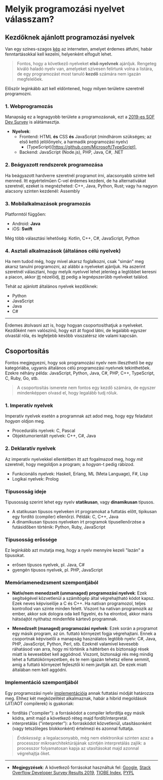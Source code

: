 # Melyik programozási nyelvet válasszam?
## Kezdőknek ajánlott programozási nyelvek
Van egy színes-szagos [kép](https://raw.githubusercontent.com/arphox/tudasbazis/melyik_programozasi_nyelvet/kepek/melyik_programozasi_nyelvet.png) az interneten, amelyet érdemes átfutni, habár fenntartásokkal kell kezelni, helyenként elfogult lehet.

> Fontos, hogy a következő nyelveket **első nyelvnek** ajánljuk. Rengeteg kiváló haladó nyelv van, amelyeket szívesen felírtunk volna a listára, de egy programozást most tanuló **kezdő** számára nem igazán megfelelőek.

Először leginkább azt kell eldöntened, hogy milyen területre szeretnél programozni.

### 1. Webprogramozás
Manapság ez a legnagyobb területe a programozásnak, ezt a [2019-es SOF Dev Survey](https://insights.stackoverflow.com/survey/2019#developer-roles) is alátámasztja.
- **Nyelvek**:
  - Frontend: HTML **és** CSS **és** JavaScript (mindhárom szükséges; az első kettő jelölőnyelv, a harmadik programozási nyelv)
    - (TypeScript)[https://github.com/Microsoft/TypeScript], 
  - Backend: JavaScript (Node.js), PHP, Java, C#, .NET

### 2. Beágyazott rendszerek programozása
Ha beágyazott hardverre szeretnél programot írni, alacsonyabb szintre kell menned.
Itt egyértelműen C-vel érdemes kezdeni, de ha alternatívákat szeretnél, ezeket is megnézheted: C++, Java, Python, Rust; vagy ha nagyon alacsony szinten kezdenél: Assembly

### 3. Mobilalkalmazások programozás
Platformtól függően:
- Android: **Java**
- iOS: **Swift**

Még több választási lehetőség: Kotlin, C++, C#, JavaScript, Python

### 4. Asztali alkalmazások (általános célú nyelvek)
Ha nem tudod még, hogy mivel akarsz foglalkozni, csak "simán" meg akarsz tanulni programozni, az alábbi a nyelveket ajánljuk.
Ha aszerint szeretnél választani, hogy melyik nyelvvel lehet jelenleg a legtöbbet keresni a piacon, akkor [itt](https://insights.stackoverflow.com/survey/2019#top-paying-technologies) nézelődj, [itt](https://insights.stackoverflow.com/survey/2019#most-popular-technologies) pedig a legnépszerűbb nyelveket találod.

Tehát az ajánlott általános nyelvek kezdőknek:
- Python
- JavaScript
- Java
- C#

-----------------------------------------------------------
Érdemes átolvasni azt is, hogy hogyan csoportosíthatjuk a nyelveket.
Kezdőként nem valószínű, hogy ezt át fogod látni, de legalább egyszer olvastál róla, és legfeljebb később visszatérsz ide valami kapcsán.

## Csoportosítás
Fontos megjegyezni, hogy sok programozási nyelv nem illeszthető be egy kategóriába, ugyanis általános célú programozási nyelvnek tekinthetőek.
Ezekre néhány példa: JavaScript, Python, Java, C#, PHP, C++, TypeScript, C, Ruby, Go, stb.

> A csoportosítás ismerete nem fontos egy kezdő számára, de egyszer mindenképpen olvasd el, hogy legalább tudj róluk.

### 1. Imperatív nyelvek
Imperatív nyelvek esetén a programnak azt adod meg, hogy egy feladatot _hogyan_ oldjon meg.
- Procedurális nyelvek: C, Pascal
- Objektumorientált nyelvek: C++, C#, Java

### 2. Deklaratív nyelvek
Az imperatív nyelvekkel ellentétben itt azt fogalmazod meg, hogy _mit_ szeretnél, hogy megoldjon a program; a _hogyan_-t pedig rábízod.
- Funkcionális nyelvek: Haskell, Erlang, ML (Meta Language), F#, Lisp
- Logikai nyelvek: Prolog

### Típusosság ideje
Típusosság szerint lehet egy nyelv **statikusan**, vagy **dinamikusan** típusos.
- A statikusan típusos nyelveken írt programokat a futtatás előtt, tipikusan egy fordító (compiler) ellenőrzi. Példák: C, C++, Java
- A dinamikusan típusos nyelveken írt programok típusellenőrzése a futásidőben történik: Python, Ruby, JavaScript

### Típusosság erőssége
Ez leginkább azt mutatja meg, hogy a nyelv mennyire kezeli "lazán" a típusokat.
- erősen típusos nyelvek, pl. Java, C#
- gyengén típusos nyelvek, pl. PHP, JavaScript

### Memóriamenedzsment szempontjából
- **Natív/nem menedzselt (unmanaged) programozási nyelvek**:
Ezek segítségével közvetlenül a számítógép által végrehajtható kódot kapsz. Ezek neves képviselője a C és C++.
Ha natívan programozol, teljes kontrollod van szinte minden felett. Viszont ha natívan programozik az ember, akkor sok dologra oda kell figyelni, és ha elrontod, akkor máris hátsóajtót nyithatsz mindenféle kártevő programnak.

- **Menedzselt (managed) programozási nyelvek**:
Ezek során a programot egy másik program, az ún. futtató környezet fogja végrehajtani.
Ennek a csoportnak képviselői a manapság használatos legtöbb nyelv: C#, Java, PHP, JavaScript, Python, Perl, stb.
Ezeknél valamivel kevesebb ráhatásod van arra, hogy mi történik a háttérben és biztonsági rések miatt is kevesebbet kell aggódnod.
Viszont, biztonsági rés még mindig lehet a futtatókörnyezetben, és te nem igazán tehetsz ellene semmit, amíg a futtató környezet fejlesztői ki nem javítják azt.
De ezek miatt általában nem kell aggódni.

### Implementáció szempontjából
Egy programozási nyelv [implementációja](https://en.wikipedia.org/wiki/Programming_language_implementation) annak futtatási módját határozza meg.
Ehhez két megközelítést alkalmaznak, habár a hibrid megoldások (JIT/AOT compilerek) is gyakoriak:
- fordítás ("compiler"): a forráskódot a compiler lefordítja egy másik kódra, amit majd a következő réteg majd fordít/interpretál.
- interpretálás ("interpreter"): a forráskódot közvetlenül, utasításonként (vagy tetszőleges blokkonként) értelmezi és azonnal futtatja.

> _Érdekesség_: a legalacsonyabb, még nem elektronikai szinten azaz a processzor mikroarchitektúrájának szintjén interpretálás zajlik: a processzor folyamatosan kapja az utasításokat majd azonnal végrehajtja őket.


----------------------------------------------------
- **Megjegyzések**:
A következő forrásokat használtuk fel: [Google](https://www.google.com/), [Stack Overflow Developer Survey Results 2019](https://insights.stackoverflow.com/survey/2019), [TIOBE Index](https://www.tiobe.com/tiobe-index/), [PYPL](http://pypl.github.io/PYPL.html)
